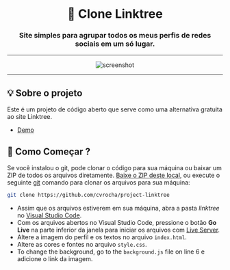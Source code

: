 <h1 align="center">🌲 Clone Linktree</h1>
<h3 align="center">Site simples para agrupar todos os meus perfis de redes sociais em um só lugar.</h3>

---

<p align="center">
  <img alt="screenshot" src="https://user-images.githubusercontent.com/62439381/220194113-9239546d-ee03-4447-bc41-c44003b0a387.png">
</p>

---

## 💡 Sobre o projeto

Este é um projeto de código aberto que serve como uma alternativa gratuita ao site Linktree.
- [Demo](https://cvrocha.github.io/project-linktree)

## 🚀 Como Começar ?

Se você instalou o git, pode clonar o código para sua máquina ou baixar um ZIP de todos os arquivos diretamente.
[Baixe o ZIP deste local](https://github.com/cvrocha/project-linktree/archive/master.zip), ou execute o seguinte [git](https://git-scm.com/downloads) comando para clonar os arquivos para sua máquina:
```bash
git clone https://github.com/cvrocha/project-linktree
```
- Assim que os arquivos estiverem em sua máquina, abra a pasta _linktree_ no [Visual Studio Code](https://code.visualstudio.com/).
- Com os arquivos abertos no Visual Studio Code, pressione o botão **Go Live** na parte inferior da janela para iniciar os arquivos com [Live Server](https://marketplace.visualstudio.com/items?itemName=ritwickdey.LiveServer).
- Altere a imagem do perfil e os textos no arquivo `index.html`.
- Altere as cores e fontes no arquivo `style.css`.
- To change the background, go to the `background.js` file on line 6 e adicione o link da imagem.

